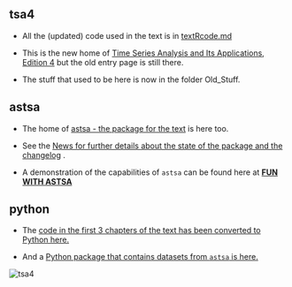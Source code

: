 ## tsa4

- All the (updated) code used in the text  is in [textRcode.md](https://github.com/nickpoison/tsa4/blob/master/textRcode.md)


- This is the new home of  [Time Series Analysis and Its Applications, Edition 4](http://www.stat.pitt.edu/stoffer/tsa4/) but the old entry page is still there.

 - The stuff that used to be here is now in the folder Old_Stuff.  

## astsa

- The home of [astsa - the package for the text](https://github.com/nickpoison/astsa) is here too.

- See the [News for further details about the state of the package and the changelog](https://github.com/nickpoison/astsa/blob/master/NEWS.md) .

- A demonstration of the capabilities of `astsa` can be found here at
[**FUN WITH ASTSA**](https://github.com/nickpoison/astsa/blob/master/fun_with_astsa/fun_with_astsa.md)


## python

- The [code in the first 3 chapters of the text has been converted to Python here.](https://github.com/borisgarbuzov/tsa4-python/tree/master/src) 

- And a [Python package that contains datasets from `astsa` is here.](https://pypi.org/project/astsadata/)


<img src="https://github.com/nickpoison/astsa/blob/master/fun_with_astsa/figs/tsa4.jpg" alt="tsa4"> 
